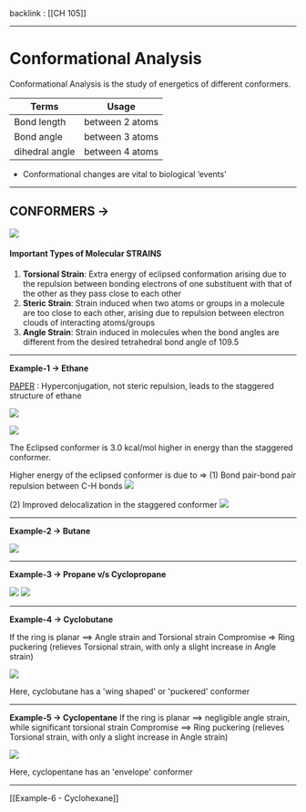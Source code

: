 backlink : [[CH 105]]

---
# Conformational Analysis
Conformational Analysis is the study of energetics of different conformers.

| Terms          | Usage           |
| -------------- | --------------- |
| Bond length    | between 2 atoms |
| Bond angle     | between 3 atoms |
| dihedral angle | between 4 atoms | 

* Conformational changes are vital to biological ‘events'

---
## CONFORMERS ->
![](https://i.imgur.com/15z2hDj.png)

#### Important Types of Molecular STRAINS
1. **Torsional Strain**: Extra energy of eclipsed conformation arising due to the repulsion between bonding electrons of one substituent with that of the other as they pass close to each other 
2. **Steric Strain**: Strain induced when two atoms or groups in a molecule are too close to each other, arising due to repulsion between electron clouds of interacting atoms/groups
3. **Angle Strain**: Strain induced in molecules when the bond angles are different from the desired tetrahedral bond angle of 109.5

---
**Example-1 -> Ethane**

<span class="yellow">[PAPER](https://www.researchgate.net/publication/11952735_Hyperconjugation_not_steric_repulsion_leads_to_the_staggered_structure_of_ethane) : Hyperconjugation, not steric repulsion, leads to the staggered structure of ethane</span>

![](https://i.imgur.com/ELWEjWT.png)


![](https://i.imgur.com/Hy5Ugih.png)

The Eclipsed conformer is 3.0 kcal/mol higher in energy than the staggered conformer. 

Higher energy of the eclipsed conformer is due to =>
(1) Bond pair-bond pair repulsion between C-H bonds 
![](https://i.imgur.com/NxdUe7t.png)

(2) Improved delocalization in the staggered conformer 
![](https://i.imgur.com/8kP9zhu.png)


---
**Example-2 -> Butane**

![](https://i.imgur.com/mokm30g.png)


---
**Example-3 -> Propane v/s Cyclopropane**

![](https://i.imgur.com/MJOwAby.png)
 ![](https://i.imgur.com/Fba6wMn.png)


---
**Example-4 -> Cyclobutane**

If the ring is planar ==> Angle strain and Torsional strain
Compromise => Ring puckering (relieves Torsional strain, with only a slight increase in Angle strain)

![](https://i.imgur.com/FfEE4EW.png)

Here, cyclobutane has a 'wing shaped' or 'puckered' conformer

---
**Example-5 -> Cyclopentane**
If the ring is planar ==> negligible angle strain, while significant torsional strain
Compromise ==> Ring puckering (relieves Torsional strain, with only a slight increase in Angle strain)

![](https://i.imgur.com/Tdsq6Vw.png)

Here, cyclopentane has an 'envelope' conformer

---
[[Example-6 - Cyclohexane]]
